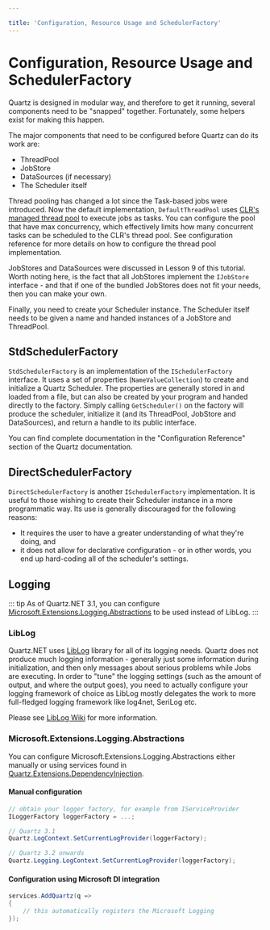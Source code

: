 ```yaml
---

title: 'Configuration, Resource Usage and SchedulerFactory'
---
```


# Configuration, Resource Usage and SchedulerFactory

Quartz is designed in modular way, and therefore to get it running, several components need to be "snapped" together.
Fortunately, some helpers exist for making this happen.

The major components that need to be configured before Quartz can do its work are:

* ThreadPool
* JobStore
* DataSources (if necessary)
* The Scheduler itself

Thread pooling has changed a lot since the Task-based jobs were introduced.
Now the default implementation, `DefaultThreadPool` uses [CLR's managed thread pool](https://docs.microsoft.com/en-us/dotnet/standard/threading/the-managed-thread-pool) to execute jobs as tasks.
You can configure the pool that have max concurrency, which effectively limits how many concurrent tasks can be scheduled to the CLR's thread pool.
See configuration reference for more details on how to configure the thread pool implementation.

JobStores and DataSources were discussed in Lesson 9 of this tutorial. Worth noting here, is the fact that all JobStores
implement the `IJobStore` interface - and that if one of the bundled JobStores does not fit your needs, then you can make your own.

Finally, you need to create your Scheduler instance. The Scheduler itself needs to be given a name and handed
instances of a JobStore and ThreadPool.

## StdSchedulerFactory

`StdSchedulerFactory` is an implementation of the `ISchedulerFactory` interface.
It uses a set of properties (`NameValueCollection`) to create and initialize a Quartz Scheduler.
The properties are generally stored in and loaded from a file, but can also be created by your program and handed directly to the factory.
Simply calling `GetScheduler()` on the factory will produce the scheduler, initialize it (and its ThreadPool, JobStore and DataSources),
and return a handle to its public interface.

You can find complete documentation in the "Configuration Reference" section of the Quartz documentation.

## DirectSchedulerFactory

`DirectSchedulerFactory` is another `ISchedulerFactory` implementation. It is useful to those wishing to create their Scheduler
instance in a more programmatic way. Its use is generally discouraged for the following reasons:

* It requires the user to have a greater understanding of what they're doing, and
* it does not allow for declarative configuration - or in other words, you end up hard-coding all of the scheduler's settings.

## Logging

::: tip
As of Quartz.NET 3.1, you can configure [Microsoft.Extensions.Logging.Abstractions](https://www.nuget.org/packages/Microsoft.Extensions.Logging.Abstractions/) to be used instead of LibLog.
:::

### LibLog

Quartz.NET uses [LibLog](https://github.com/damianh/LibLog) library for all of its logging needs.
Quartz does not produce much logging information - generally just some information during initialization, and
then only messages about serious problems while Jobs are executing. In order to "tune" the logging settings
(such as the amount of output, and where the output goes), you need to actually configure your logging framework of choice as LibLog mostly delegates the work to
more full-fledged logging framework like log4net, SeriLog etc.

Please see [LibLog Wiki](https://github.com/damianh/LibLog/wiki) for more information.

### Microsoft.Extensions.Logging.Abstractions

You can configure Microsoft.Extensions.Logging.Abstractions either manually or using services found in [Quartz.Extensions.DependencyInjection](https://www.nuget.org/packages/Quartz.Extensions.DependencyInjection).

#### Manual configuration

```csharp
// obtain your logger factory, for example from IServiceProvider
ILoggerFactory loggerFactory = ...;

// Quartz 3.1
Quartz.LogContext.SetCurrentLogProvider(loggerFactory);

// Quartz 3.2 onwards
Quartz.Logging.LogContext.SetCurrentLogProvider(loggerFactory);
```

#### Configuration using Microsoft DI integration

```csharp
services.AddQuartz(q =>
{
    // this automatically registers the Microsoft Logging
});
```
